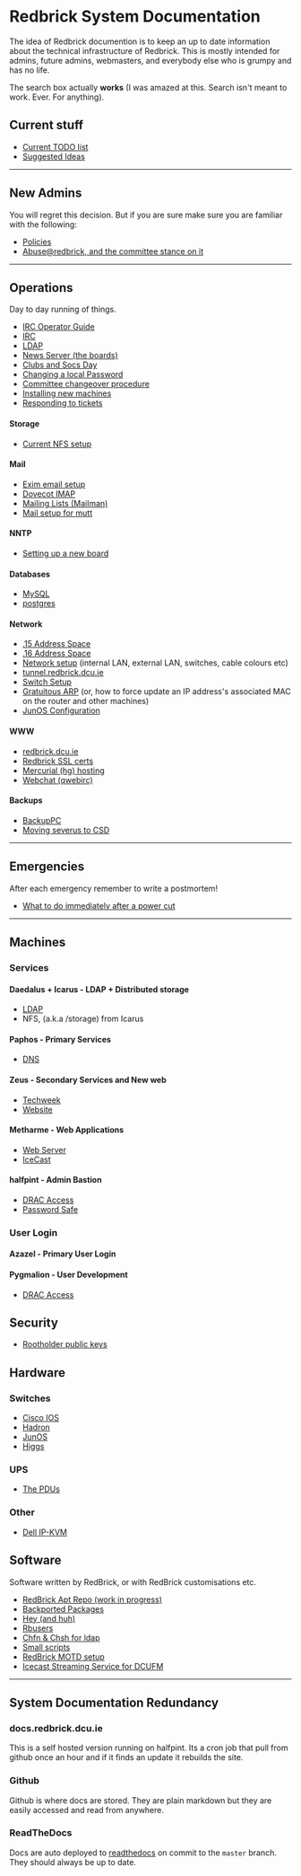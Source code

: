 # Redbrick System Documentation

The idea of Redbrick documention is to keep an up to date information about the
technical infrastructure of Redbrick. This is mostly intended for admins, future
admins, webmasters, and everybody else who is grumpy and has no life.

The search box actually **works** (I was amazed at this. Search isn't meant to
work. Ever. For anything).

## Current stuff

- [Current TODO list](/plans/TODO-2017)
- [Suggested Ideas](/plans/project-ideas)

---

## New Admins

You will regret this decision. But if you are sure make sure you are familiar
with the following:

- [Policies](/procedures/policies)
- [Abuse@redbrick, and the committee stance on it](/procedures/abuse)

---

## Operations

Day to day running of things.

- [IRC Operator Guide](/procedures/irc_operator)
- [IRC](/services/irc)
- [LDAP](/services/ldap)
- [News Server (the boards)](/services/news)
- [Clubs and Socs Day](/procedures/rrs)
- [Changing a local Password](/procedures/passwd)
- [Committee changeover procedure](/procedures/committeechangeover)
- [Installing new machines](/procedures/newinstalls)
- [Responding to tickets](/procedures/ticketing)

#### Storage

- [Current NFS setup](/services/nfs)

#### Mail

- [Exim email setup](/services/exim)
- [Dovecot IMAP](/services/dovecot)
- [Mailing Lists (Mailman)](/services/mailman)
- [Mail setup for mutt](/procedures/mail_setup)

#### NNTP

- [Setting up a new board](/procedures/newboard)

#### Databases

- [MySQL](/services/mysql)
- [postgres](/services/postgres)

#### Network

- [.15 Address Space](/network/mainaddressspace)
- [.16 Address Space](/legacy/network/vmaddressspace)
- [Network setup](/network/networksetup) (internal LAN, external LAN, switches,
  cable colours etc)
- [tunnel.redbrick.dcu.ie](/services/tunnel.redbrick.dcu.ie)
- [Switch Setup](/procedures/switch)
- [Gratuitous ARP](/procedures/gratuitousarp) (or, how to force update an IP
  address's associated MAC on the router and other machines)
- [JunOS Configuration](/network/junos)

#### WWW

- [redbrick.dcu.ie](/web/redbrick.dcu.ie)
- [Redbrick SSL certs](/procedures/ssl)
- [Mercurial (hg) hosting](/services/hg)
- [Webchat (qwebirc)](/web/webchat)

#### Backups

- [BackupPC](/services/backuppc)
- [Moving severus to CSD](/procedures/severuscolocation)

---

## Emergencies

After each emergency remember to write a postmortem!

- [What to do immediately after a power cut](/procedures/post_powercut)

---

## Machines

### Services

#### Daedalus + Icarus - LDAP + Distributed storage

- [LDAP](/services/ldap)
- NFS, (a.k.a /storage) from Icarus

#### Paphos - Primary Services

- [DNS](/services/bind9)

#### Zeus - Secondary Services and New web

- [Techweek](/web/techweek)
- [Website](/web/website)

#### Metharme - Web Applications

- [Web Server](/web/apache)
- [IceCast](/services/icecast2)

#### halfpint - Admin Bastion

- [DRAC Access](/procedures/dracaccess)
- [Password Safe](/procedures/pwsafe)

### User Login

#### Azazel - Primary User Login

#### Pygmalion - User Development

- [DRAC Access](/procedures/dracaccess)

## Security

- [Rootholder public keys](/procedures/gpgkeys)

## Hardware

### Switches

- [Cisco IOS](/network/ciscoios)
- [Hadron](/network/hadron)
- [JunOS](/network/junos)
- [Higgs](/network/higgs)

### UPS

- [The PDUs](/hardware/the_pdus)

### Other

- [Dell IP-KVM](/hardware/ipkvm)

## Software

Software written by RedBrick, or with RedBrick customisations etc.

- [RedBrick Apt Repo (work in progress)](/procedures/redbrick-apt)
- [Backported Packages](/procedures/backport-packages)
- [Hey (and huh)](/services/hey)
- [Rbusers](/procedures/rbusers)
- [Chfn & Chsh for ldap](/procedures/ldapchshchfn)
- [Small scripts](/procedures/rbscripts)
- [RedBrick MOTD setup](/services/unifiedmotd)
- [Icecast Streaming Service for DCUFM](/services/icecast2)

---

## System Documentation Redundancy

### docs.redbrick.dcu.ie

This is a self hosted version running on halfpint. Its a cron job that pull from
github once an hour and if it finds an update it rebuilds the site.

### Github

Github is where docs are stored. They are plain markdown but they are easily
accessed and read from anywhere.

### ReadTheDocs

Docs are auto deployed to [readthedocs](https://readthedocs.io) on commit to the
`master` branch. They should always be up to date.
